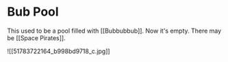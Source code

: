 # Bub Pool

This used to be a pool filled with [[Bubbubbub]]. Now it's empty. There may be [[Space Pirates]].

![[51783722164_b998bd9718_c.jpg]]